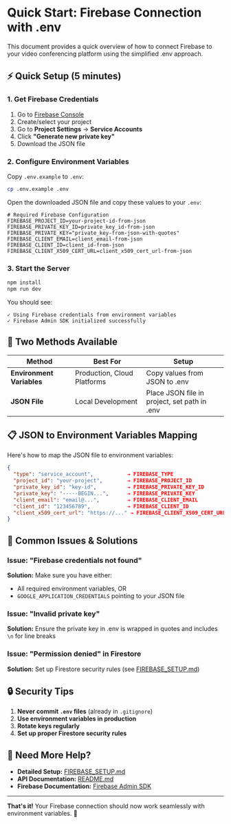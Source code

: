 # Quick Start: Firebase Connection with .env

This document provides a quick overview of how to connect Firebase to your video conferencing platform using the simplified .env approach.

## ⚡ Quick Setup (5 minutes)

### 1. Get Firebase Credentials

1. Go to [Firebase Console](https://console.firebase.google.com/)
2. Create/select your project
3. Go to **Project Settings** → **Service Accounts**
4. Click **"Generate new private key"**
5. Download the JSON file

### 2. Configure Environment Variables

Copy `.env.example` to `.env`:
```bash
cp .env.example .env
```

Open the downloaded JSON file and copy these values to your `.env`:

```env
# Required Firebase Configuration
FIREBASE_PROJECT_ID=your-project-id-from-json
FIREBASE_PRIVATE_KEY_ID=private_key_id-from-json
FIREBASE_PRIVATE_KEY="private_key-from-json-with-quotes"
FIREBASE_CLIENT_EMAIL=client_email-from-json
FIREBASE_CLIENT_ID=client_id-from-json
FIREBASE_CLIENT_X509_CERT_URL=client_x509_cert_url-from-json
```

### 3. Start the Server

```bash
npm install
npm run dev
```

You should see:
```
✓ Using Firebase credentials from environment variables
✓ Firebase Admin SDK initialized successfully
```

## 🔧 Two Methods Available

| Method | Best For | Setup |
|--------|----------|-------|
| **Environment Variables** | Production, Cloud Platforms | Copy values from JSON to .env |
| **JSON File** | Local Development | Place JSON file in project, set path in .env |

## 📋 JSON to Environment Variables Mapping

Here's how to map the JSON file to environment variables:

```json
{
  "type": "service_account",           → FIREBASE_TYPE
  "project_id": "your-project",        → FIREBASE_PROJECT_ID
  "private_key_id": "key-id",          → FIREBASE_PRIVATE_KEY_ID
  "private_key": "-----BEGIN...",      → FIREBASE_PRIVATE_KEY
  "client_email": "email@...",         → FIREBASE_CLIENT_EMAIL
  "client_id": "123456789",            → FIREBASE_CLIENT_ID
  "client_x509_cert_url": "https://..." → FIREBASE_CLIENT_X509_CERT_URL
}
```

## 🚨 Common Issues & Solutions

### Issue: "Firebase credentials not found"
**Solution:** Make sure you have either:
- All required environment variables, OR
- `GOOGLE_APPLICATION_CREDENTIALS` pointing to your JSON file

### Issue: "Invalid private key"
**Solution:** Ensure the private key in .env is wrapped in quotes and includes `\n` for line breaks

### Issue: "Permission denied" in Firestore
**Solution:** Set up Firestore security rules (see [FIREBASE_SETUP.md](./FIREBASE_SETUP.md))

## 🔒 Security Tips

1. **Never commit `.env` files** (already in `.gitignore`)
2. **Use environment variables in production**
3. **Rotate keys regularly**
4. **Set up proper Firestore security rules**

## 📖 Need More Help?

- **Detailed Setup:** [FIREBASE_SETUP.md](./FIREBASE_SETUP.md)
- **API Documentation:** [README.md](./README.md)
- **Firebase Documentation:** [Firebase Admin SDK](https://firebase.google.com/docs/admin/setup)

---

**That's it!** Your Firebase connection should now work seamlessly with environment variables. 🎉